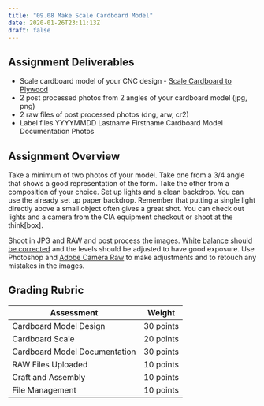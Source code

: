 ```yaml
---
title: "09.08 Make Scale Cardboard Model"
date: 2020-01-26T23:11:13Z
draft: false
---
```


## Assignment Deliverables

- Scale cardboard model of your CNC design - [Scale Cardboard to Plywood](../../../../making/scale-cardboard-to-plywood.md)
- 2 post processed photos from 2 angles of your cardboard model (jpg, png)
- 2 raw files of post processed photos (dng, arw, cr2)
- Label files YYYYMMDD Lastname Firstname Cardboard Model Documentation Photos

## Assignment Overview

Take a minimum of two photos of your model. Take one from a 3/4 angle that shows a good representation of the form. Take the other from a composition of your choice. Set up lights and a clean backdrop. You can use the already set up paper backdrop. Remember that putting a single light directly above a small object often gives a great shot. You can check out lights and a camera from the CIA equipment checkout or shoot at the think[box].

Shoot in JPG and RAW and post process the images. [White balance should be corrected](https://www.youtube.com/watch?v=m0yZEWUSahk) and the levels should be adjusted to have good exposure. Use Photoshop and [Adobe Camera Raw](https://www.youtube.com/watch?v=11jwSwUu2WI) to make adjustments and to retouch any mistakes in the images.

## Grading Rubric

<div class="responsive-table-markdown">

| Assessment                    | Weight    |
| ----------------------------- | --------- |
| Cardboard Model Design        | 30 points |
| Cardboard Scale               | 20 points |
| Cardboard Model Documentation | 30 points |
| RAW Files Uploaded            | 10 points |
| Craft and Assembly            | 10 points |
| File Management               | 10 points |

</div>
